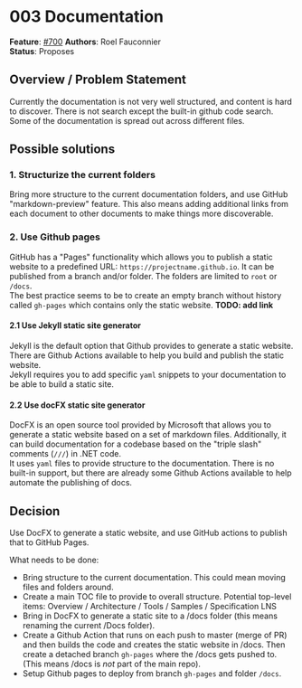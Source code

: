 # 003 Documentation

**Feature**: [#700](https://github.com/Azure/iotedge-lorawan-starterkit/issues/700)
**Authors**: Roel Fauconnier  
**Status**: Proposes

## Overview / Problem Statement

Currently the documentation is not very well structured, and content is hard to discover. There is not search except the built-in github code search. Some of the documentation is spread out across different files.

## Possible solutions

### 1. Structurize the current folders

Bring more structure to the current documentation folders, and use GitHub "markdown-preview" feature. This also means adding additional links from each document to other documents to make things more discoverable.

### 2. Use Github pages

GitHub has a "Pages" functionality which allows you to publish a static website to a predefined URL: `https://projectname.github.io`. It can be published from a branch and/or folder. The folders are limited to `root` or `/docs`.  
The best practice seems to be to create an empty branch without history called `gh-pages` which contains only the static website. **TODO: add link**

#### 2.1 Use Jekyll static site generator

Jekyll is the default option that Github provides to generate a static website. There are Github Actions available to help you build and publish the static website.  
Jekyll requires you to add specific `yaml` snippets to your documentation to be able to build a static site.

#### 2.2 Use docFX static site generator

DocFX is an open source tool provided by Microsoft that allows you to generate a static website based on a set of markdown files. Additionally, it can build documentation for a codebase based on the "triple slash" comments (`///`) in .NET code.  
It uses `yaml` files to provide structure to the documentation. There is no built-in support, but there are already some Github Actions available to help automate the publishing of docs.

## Decision

Use DocFX to generate a static website, and use GitHub actions to publish that to GitHub Pages.  

What needs to be done:

- Bring structure to the current documentation. This could mean moving files and folders around.
- Create a main TOC file to provide to overall structure. Potential top-level items: Overview / Architecture / Tools / Samples / Specification LNS
- Bring in DocFX to generate a static site to a /docs folder (this means renaming the current /Docs folder).
- Create a Github Action that runs on each push to master (merge of PR) and then builds the code and creates the static website in /docs. Then create a detached branch `gh-pages` where the /docs gets pushed to. (This means /docs is _not_ part of the main repo).
- Setup Github pages to deploy from branch `gh-pages` and folder `/docs`.
